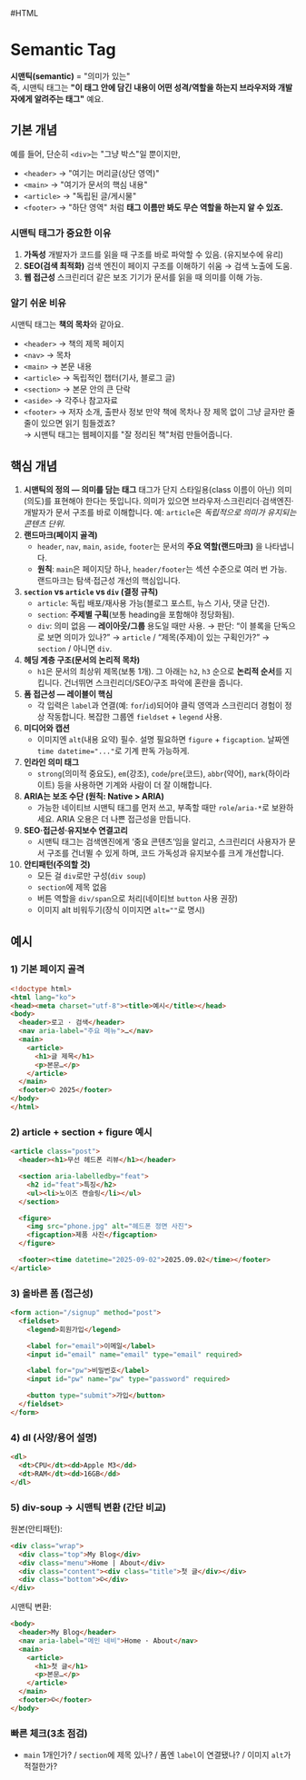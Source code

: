 #HTML 

# Semantic Tag

**시맨틱(semantic)** = "의미가 있는"  
즉, 시맨틱 태그는 **"이 태그 안에 담긴 내용이 어떤 성격/역할을 하는지 브라우저와 개발자에게 알려주는 태그"** 예요.

## 기본 개념

예를 들어, 단순히 `<div>`는 "그냥 박스"일 뿐이지만,
- `<header>` → "여기는 머리글(상단 영역)"
- `<main>` → "여기가 문서의 핵심 내용"
- `<article>` → "독립된 글/게시물"
- `<footer>` → "하단 영역"
처럼 **태그 이름만 봐도 무슨 역할을 하는지 알 수 있죠.**

### 시맨틱 태그가 중요한 이유
1. **가독성**
    개발자가 코드를 읽을 때 구조를 바로 파악할 수 있음. (유지보수에 유리)
2. **SEO(검색 최적화)**
    검색 엔진이 페이지 구조를 이해하기 쉬움 → 검색 노출에 도움.
3. **웹 접근성**
    스크린리더 같은 보조 기기가 문서를 읽을 때 의미를 이해 가능.

### 알기 쉬운 비유
시맨틱 태그는 **책의 목차**와 같아요.
- `<header>` → 책의 제목 페이지
- `<nav>` → 목차
- `<main>` → 본문 내용
- `<article>` → 독립적인 챕터(기사, 블로그 글)
- `<section>` → 본문 안의 큰 단락
- `<aside>` → 각주나 참고자료
- `<footer>` → 저자 소개, 출판사 정보
만약 책에 목차나 장 제목 없이 그냥 글자만 줄줄이 있으면 읽기 힘들겠죠?  
→ 시맨틱 태그는 웹페이지를 "잘 정리된 책"처럼 만들어줍니다.


##  핵심 개념

1. **시맨틱의 정의 — 의미를 담는 태그**
   태그가 단지 스타일용(class 이름이 아닌) 의미(의도)를 표현해야 한다는 뜻입니다. 의미가 있으면 브라우저·스크린리더·검색엔진·개발자가 문서 구조를 바로 이해합니다. 예: `article`은 *독립적으로 의미가 유지되는 콘텐츠 단위*.
2. **랜드마크(페이지 골격)**
   * `header`, `nav`, `main`, `aside`, `footer`는 문서의 **주요 역할(랜드마크)** 을 나타냅니다.
   * **원칙**: `main`은 페이지당 하나, `header/footer`는 섹션 수준으로 여러 번 가능. 랜드마크는 탐색·접근성 개선의 핵심입니다.
3. **`section` vs `article` vs `div` (결정 규칙)**
   * `article`: 독립 배포/재사용 가능(블로그 포스트, 뉴스 기사, 댓글 단건).
   * `section`: **주제별 구획**(보통 heading을 포함해야 정당화됨).
   * `div`: 의미 없음 — **레이아웃/그룹** 용도일 때만 사용.
     → 판단: “이 블록을 단독으로 보면 의미가 있나?” → `article` / “제목(주제)이 있는 구획인가?” → `section` / 아니면 `div`.
4. **헤딩 계층 구조(문서의 논리적 목차)**
   * `h1`은 문서의 최상위 제목(보통 1개). 그 아래는 `h2`, `h3` 순으로 **논리적 순서**를 지킵니다. 건너뛰면 스크린리더/SEO/구조 파악에 혼란을 줍니다.
5. **폼 접근성 — 레이블이 핵심**
   * 각 입력은 `label`과 연결(예: `for`/`id`)되어야 클릭 영역과 스크린리더 경험이 정상 작동합니다. 복잡한 그룹엔 `fieldset` + `legend` 사용.
6. **미디어와 캡션**
   * 이미지엔 `alt`(내용 요약) 필수. 설명 필요하면 `figure` + `figcaption`. 날짜엔 `time datetime="..."`로 기계 판독 가능하게.
7. **인라인 의미 태그**
   * `strong`(의미적 중요도), `em`(강조), `code`/`pre`(코드), `abbr`(약어), `mark`(하이라이트) 등을 사용하면 기계와 사람이 더 잘 이해합니다.
8. **ARIA는 보조 수단 (원칙: Native > ARIA)**
   * 가능한 네이티브 시맨틱 태그를 먼저 쓰고, 부족할 때만 `role`/`aria-*`로 보완하세요. ARIA 오용은 더 나쁜 접근성을 만듭니다.
9. **SEO·접근성·유지보수 연결고리**
   * 시맨틱 태그는 검색엔진에게 ‘중요 콘텐츠’임을 알리고, 스크린리더 사용자가 문서 구조를 건너뛸 수 있게 하며, 코드 가독성과 유지보수를 크게 개선합니다.
10. **안티패턴(주의할 것)**
    * 모든 걸 `div`로만 구성(`div soup`)
    * `section`에 제목 없음
    * 버튼 역할을 `div/span`으로 처리(네이티브 `button` 사용 권장)
    * 이미지 alt 비워두기(장식 이미지면 `alt=""`로 명시)

## 예시

### 1) 기본 페이지 골격

```html
<!doctype html>
<html lang="ko">
<head><meta charset="utf-8"><title>예시</title></head>
<body>
  <header>로고 · 검색</header>
  <nav aria-label="주요 메뉴">…</nav>
  <main>
    <article>
      <h1>글 제목</h1>
      <p>본문…</p>
    </article>
  </main>
  <footer>© 2025</footer>
</body>
</html>
```

### 2) article + section + figure 예시

```html
<article class="post">
  <header><h1>무선 헤드폰 리뷰</h1></header>

  <section aria-labelledby="feat">
    <h2 id="feat">특징</h2>
    <ul><li>노이즈 캔슬링</li></ul>
  </section>

  <figure>
    <img src="phone.jpg" alt="헤드폰 정면 사진">
    <figcaption>제품 사진</figcaption>
  </figure>

  <footer><time datetime="2025-09-02">2025.09.02</time></footer>
</article>
```

### 3) 올바른 폼 (접근성)

```html
<form action="/signup" method="post">
  <fieldset>
    <legend>회원가입</legend>

    <label for="email">이메일</label>
    <input id="email" name="email" type="email" required>

    <label for="pw">비밀번호</label>
    <input id="pw" name="pw" type="password" required>

    <button type="submit">가입</button>
  </fieldset>
</form>
```

### 4) dl (사양/용어 설명)

```html
<dl>
  <dt>CPU</dt><dd>Apple M3</dd>
  <dt>RAM</dt><dd>16GB</dd>
</dl>
```

### 5) div-soup → 시맨틱 변환 (간단 비교)

원본(안티패턴):

```html
<div class="wrap">
  <div class="top">My Blog</div>
  <div class="menu">Home | About</div>
  <div class="content"><div class="title">첫 글</div></div>
  <div class="bottom">©</div>
</div>
```

시맨틱 변환:

```html
<body>
  <header>My Blog</header>
  <nav aria-label="메인 네비">Home · About</nav>
  <main>
    <article>
      <h1>첫 글</h1>
      <p>본문…</p>
    </article>
  </main>
  <footer>©</footer>
</body>
```

### 빠른 체크(3초 점검)
* `main` 1개인가? / `section`에 제목 있나? / 폼엔 `label`이 연결됐나? / 이미지 `alt`가 적절한가?
